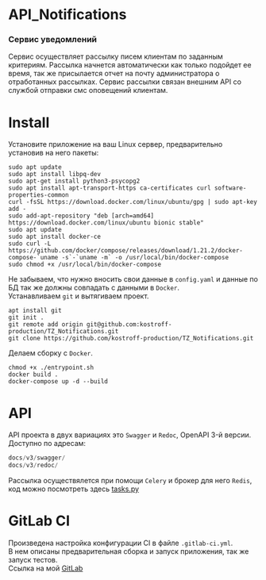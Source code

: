 # API_Notifications
### Сервис уведомлений
Сервис осуществляет рассылку писем клиентам по заданным критериям.
Рассылка начнется автоматически как только подойдет ее время, так же присылается отчет на почту администратора о отработанных рассылках.
Сервис рассылки связан внешним API со службой отправки смс оповещений клиентам.
<br>
# Install 
Установите приложение на ваш Linux сервер, предварительно установив на него пакеты:
<br>
```
sudo apt update
sudo apt install libpq-dev
sudo apt-get install python3-psycopg2
sudo apt install apt-transport-https ca-certificates curl software-properties-common
curl -fsSL https://download.docker.com/linux/ubuntu/gpg | sudo apt-key add -
sudo add-apt-repository "deb [arch=amd64] https://download.docker.com/linux/ubuntu bionic stable"
sudo apt update
sudo apt install docker-ce
sudo curl -L https://github.com/docker/compose/releases/download/1.21.2/docker-compose-`uname -s`-`uname -m` -o /usr/local/bin/docker-compose
sudo chmod +x /usr/local/bin/docker-compose
```
Не забываем, что нужно вносить свои данные в `config.yaml` и данные по БД так же должны совпадать с данными в `Docker`.
<br>
Устанавливаем `git` и вытягиваем проект.
<br>
```
apt install git
git init .
git remote add origin git@github.com:kostroff-production/TZ_Notifications.git
git clone https://github.com/kostroff-production/TZ_Notifications.git
```
Делаем сборку с `Docker`.
<br>
```
chmod +x ./entrypoint.sh
docker build .
docker-compose up -d --build
```
# API
API проекта в двух вариациях это `Swagger` и `Redoc`, OpenAPI 3-й версии.
Доступно по адресам:
```python
docs/v3/swagger/
docs/v3/redoc/
```
Рассылка осуществялется при помощи `Celery` и брокер для него `Redis`, код можно посмотреть здесь [tasks.py](https://github.com/kostroff-production/TZ_Notifications/blob/main/app/tasks.py)

# GitLab CI
Произведена настройка конфигурации CI в файле `.gitlab-ci.yml`.
<br>
В нем описаны предварительная сборка и запуск приложения, так же запуск тестов.
<br>
Ссылка на мой [GitLab](https://gitlab.com/kostroff-production/API_Notifications)
